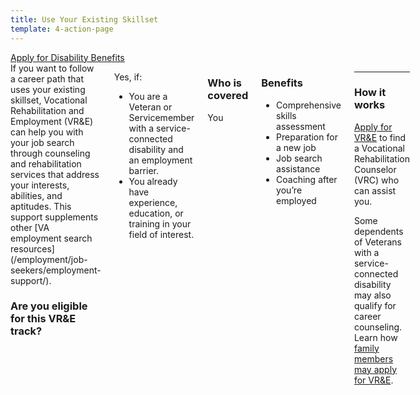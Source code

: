 ```yaml
---
title: Use Your Existing Skillset
template: 4-action-page
---
```


<div class="main" role="main" markdown="0">

<div class="action-bar">
  <div class="row">
    <div class="small-12 columns">
      <a class="usa-button-primary va-button-primary" href="/disability-benefits/apply-for-benefits/">Apply for Disability Benefits</a>
    </div>
  </div>
</div>

<div class="section one" markdown="0">
<div class="primary" markdown="0">
<div class="row" markdown="0">
<div class="small-12 medium-8 columns">


<div markdown="1">
If you want to follow a career path that uses your existing skillset, Vocational Rehabilitation and Employment (VR&amp;E) can help you with your job search through counseling and rehabilitation services that address your interests, abilities, and aptitudes. This support supplements other [VA employment search resources](/employment/job-seekers/employment-support/).

### Are you eligible for this VR&amp;E track?

</div>

<div class="call-out" markdown="1">

Yes, if:

- You are a Veteran or Servicemember with a service-connected disability and an employment barrier. 
- You already have experience, education, or training in your field of interest.
</div>

<div class="call-out" markdown="1">

### Who is covered
You 
</div>

<div markdown="1">

### Benefits
- Comprehensive skills assessment
- Preparation for a new job
- Job search assistance
- Coaching after you’re employed

</div>

<div markdown="1">

<hr>

### How it works
[Apply for VR&amp;E](/vre/apply-vre/) to find a Vocational Rehabilitation Counselor (VRC) who can assist you.

Some dependents of Veterans with a service-connected disability may also qualify for career counseling. Learn how [family members may apply for VR&amp;E](/vre/family-members/).
</div>

</div>
</div>
</div>
</div>


